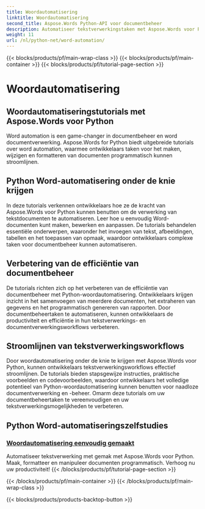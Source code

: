 ```yaml
---
title: Woordautomatisering
linktitle: Woordautomatisering
second_title: Aspose.Words Python-API voor documentbeheer
description: Automatiseer tekstverwerkingstaken met Aspose.Words voor Python. Stroomlijn documentbeheer en verhoog de efficiëntie van tekstautomatisering.
weight: 11
url: /nl/python-net/word-automation/
---
```


{{< blocks/products/pf/main-wrap-class >}}
{{< blocks/products/pf/main-container >}}
{{< blocks/products/pf/tutorial-page-section >}}

# Woordautomatisering

## Woordautomatiseringstutorials met Aspose.Words voor Python

Word automation is een game-changer in documentbeheer en word documentverwerking. Aspose.Words for Python biedt uitgebreide tutorials over word automation, waarmee ontwikkelaars taken voor het maken, wijzigen en formatteren van documenten programmatisch kunnen stroomlijnen.

## Python Word-automatisering onder de knie krijgen

In deze tutorials verkennen ontwikkelaars hoe ze de kracht van Aspose.Words voor Python kunnen benutten om de verwerking van tekstdocumenten te automatiseren. Leer hoe u eenvoudig Word-documenten kunt maken, bewerken en aanpassen. De tutorials behandelen essentiële onderwerpen, waaronder het invoegen van tekst, afbeeldingen, tabellen en het toepassen van opmaak, waardoor ontwikkelaars complexe taken voor documentbeheer kunnen automatiseren.

## Verbetering van de efficiëntie van documentbeheer

De tutorials richten zich op het verbeteren van de efficiëntie van documentbeheer met Python-woordautomatisering. Ontwikkelaars krijgen inzicht in het samenvoegen van meerdere documenten, het extraheren van gegevens en het programmatisch genereren van rapporten. Door documentbeheertaken te automatiseren, kunnen ontwikkelaars de productiviteit en efficiëntie in hun tekstverwerkings- en documentverwerkingsworkflows verbeteren.

## Stroomlijnen van tekstverwerkingsworkflows

Door woordautomatisering onder de knie te krijgen met Aspose.Words voor Python, kunnen ontwikkelaars tekstverwerkingsworkflows effectief stroomlijnen. De tutorials bieden stapsgewijze instructies, praktische voorbeelden en codevoorbeelden, waardoor ontwikkelaars het volledige potentieel van Python-woordautomatisering kunnen benutten voor naadloze documentverwerking en -beheer. Omarm deze tutorials om uw documentbeheertaken te vereenvoudigen en uw tekstverwerkingsmogelijkheden te verbeteren.

## Python Word-automatiseringszelfstudies
### [Woordautomatisering eenvoudig gemaakt](./word-automation-made-easy/)
Automatiseer tekstverwerking met gemak met Aspose.Words voor Python. Maak, formatteer en manipuleer documenten programmatisch. Verhoog nu uw productiviteit!
{{< /blocks/products/pf/tutorial-page-section >}}

{{< /blocks/products/pf/main-container >}}
{{< /blocks/products/pf/main-wrap-class >}}

{{< blocks/products/products-backtop-button >}}
